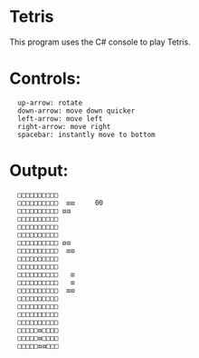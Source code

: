 # Tetris
This program uses the C# console to play Tetris.

# Controls:
      up-arrow: rotate
      down-arrow: move down quicker
      left-arrow: move left
      right-arrow: move right
      spacebar: instantly move to bottom

# Output:
      □□□□□□□□□□       
      □□□□□□□□□□  ⧈⧈     00
      □□□□□□□□□□ ⧈⧈    
      □□□□□□□□□□       
      □□□□□□□□□□       
      □□□□□□□□□□       
      □□□□□□□□□□ ⧈⧈    
      □□□□□□□□□□  ⧈⧈   
      □□□□□□□□□□       
      □□□□□□□□□□       
      □□□□□□□□□□   ⧈  
      □□□□□□□□□□   ⧈   
      □□□□□□□□□□  ⧈⧈   
      □□□□□□□□□□       
      □□□□□□□□□□       
      □□□□□□□□□□       
      □□□□□□□□□□       
      □□□□□⧈□□□□       
      □□□□□⧈□□□□       
      □□□□□⧈⧈□□□       
